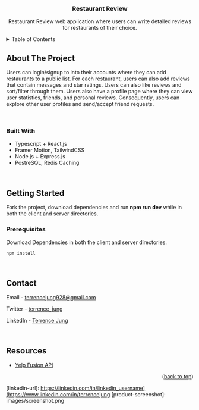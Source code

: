 <a name="readme-top"></a>

<!-- PROJECT LOGO -->
<br />
<div align="center">
  <h3 align="center">Restaurant Review</h3>

  <p align="center">
    Restaurant Review web application where users can write detailed reviews for restaurants of their choice.
  </p>
</div>



<!-- TABLE OF CONTENTS -->
<details>
  <summary>Table of Contents</summary>
  <ol>
    <li>
      <a href="#about-the-project">About The Project</a>
      <ul>
        <li><a href="#built-with">Built With</a></li>
      </ul>
    </li>
    <li>
      <a href="#getting-started">Getting Started</a>
      <ul>
        <li><a href="#prerequisites">Prerequisites</a></li>
      </ul>
    </li>
    <li><a href="#usage">Usage</a></li>
    <!-- <li><a href="#roadmap">Roadmap</a></li> -->
    <li><a href="#contact">Contact</a></li>
    <!--<li><a href="#acknowledgments">Acknowledgments</a></li>-->
  </ol>
</details>



<!-- ABOUT THE PROJECT -->
## About The Project

Users can login/signup to into their accounts where they can add restaurants to a public list. For each restaurant, users can also add reviews that contain messages and star ratings. Users can also like reviews and sort/filter through them. Users also have a profile page where they can view user statistics, friends, and personal reviews. Consequently, users can explore other user profiles and send/accept friend requests. 

<br/>

### Built With

* Typescript + React.js
* Framer Motion, TailwindCSS
* Node.js + Express.js
* PostreSQL, Redis Caching
  
<br/>

<!-- GETTING STARTED -->
## Getting Started

Fork the project, download dependencies and run <strong>npm run dev</strong> while in both the client and server directories.

### Prerequisites

Download Dependencies in both the client and server directories.

```sh
npm install
```

<br/>

<!-- ROADMAP 
## Roadmap (Stretch Goals)

- [ ] Aesthetic grid layout of place cards
- [ ] Category filters
- [ ] Advanced filter modal
- [ ] Search bar with suggestions/debouncing
- [ ] Sidebar modal with login/signup
- [ ] Explore page where users can view public bookmark collections
- [ ] Profile page with personal collections and follower management

### Stretch Goals
- [ ] Live messaging with mutual followers
- [ ] AI recommendation based on user collections
- [ ] Location preferences

<br/>
-->
<!-- CONTACT -->
## Contact
Email - terrencejung928@gmail.com

Twitter - [terrence_jung](https://twitter.com/terrence_jung)

LinkedIn - [Terrence Jung](https://www.linkedin.com/in/terrencejung/)

<br/>

<!-- ACKNOWLEDGMENTS -->
## Resources

* [Yelp Fusion API](https://fusion.yelp.com/)

<!-- REFLECTION
## Reflection

Creating this project truly strengthened my understanding of full stack development using React.js with Express.js. I believe that this project will set the foundation for an even stronger foundation in full stack development later on. Although this app's functionality was mostly completed, I want to further refactor/upgrade this project into a bookmarking, social media app that has features similar to Pinterest. The reason for this transition is because I want to provide a more usable application to a wider audience. I personally also think that it would be nice to have a designated platform where I can store all of my food/drink recommendations around the world rather than having to do a deep search within my google maps bookmarks. I would call this app "Margo", short for "Mark and go" :) -->

<p align="right">(<a href="#readme-top">back to top</a>)</p>



<!-- MARKDOWN LINKS & IMAGES -->
<!-- https://www.markdownguide.org/basic-syntax/#reference-style-links -->
[linkedin-shield]: https://img.shields.io/badge/-LinkedIn-black.svg?style=for-the-badge&logo=linkedin&colorB=555
[linkedin-url]: https://linkedin.com/in/linkedin_username](https://www.linkedin.com/in/terrencejung
[product-screenshot]: images/screenshot.png

